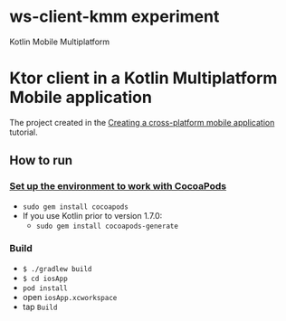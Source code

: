 # ws-client-kmm experiment
Kotlin Mobile Multiplatform 

# Ktor client in a Kotlin Multiplatform Mobile application

The project created in the [Creating a cross-platform mobile application](https://ktor.io/docs/getting-started-ktor-client-multiplatform-mobile.html) tutorial.


## How to run
### [Set up the environment to work with CocoaPods](https://kotlinlang.org/docs/native-cocoapods.html#set-up-the-environment-to-work-with-cocoapods)
  * `sudo gem install cocoapods`
  * If you use Kotlin prior to version 1.7.0:
    * `sudo gem install cocoapods-generate`
### Build 
  * `$ ./gradlew build`
  * `$ cd iosApp`
  * `pod install`
  * open `iosApp.xcworkspace`
  * tap `Build`
